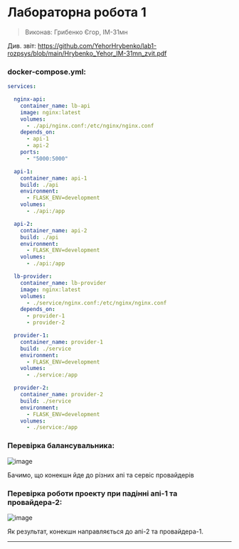 # Лабораторна робота 1
> Виконав: Грибенко Єгор, ІМ-31мн

Див. звіт: https://github.com/YehorHrybenko/lab1-rozpsys/blob/main/Hrybenko_Yehor_IM-31mn_zvit.pdf

### docker-compose.yml:

```yml
services:

  nginx-api:
    container_name: lb-api
    image: nginx:latest
    volumes:
      - ./api/nginx.conf:/etc/nginx/nginx.conf
    depends_on:
      - api-1
      - api-2
    ports:
      - "5000:5000"

  api-1:
    container_name: api-1
    build: ./api
    environment:
      - FLASK_ENV=development
    volumes:
      - ./api:/app

  api-2:
    container_name: api-2
    build: ./api
    environment:
      - FLASK_ENV=development
    volumes:
      - ./api:/app

  lb-provider:
    container_name: lb-provider
    image: nginx:latest
    volumes:
      - ./service/nginx.conf:/etc/nginx/nginx.conf
    depends_on:
      - provider-1
      - provider-2

  provider-1:
    container_name: provider-1
    build: ./service
    environment:
      - FLASK_ENV=development
    volumes:
      - ./service:/app

  provider-2:
    container_name: provider-2
    build: ./service
    environment:
      - FLASK_ENV=development
    volumes:
      - ./service:/app

```

### Перевірка балансувальника:
![image](https://github.com/user-attachments/assets/fa0be418-c3aa-459e-bde1-259edc2cc0ab)

Бачимо, що конекшн йде до різних апі та сервіс провайдерів

### Перевірка роботи проекту при падінні апі-1 та провайдера-2:
![image](https://github.com/user-attachments/assets/189911fd-f520-4b53-994b-5801919896a7)

Як результат, конекшн направляється до апі-2 та провайдера-1.

---

